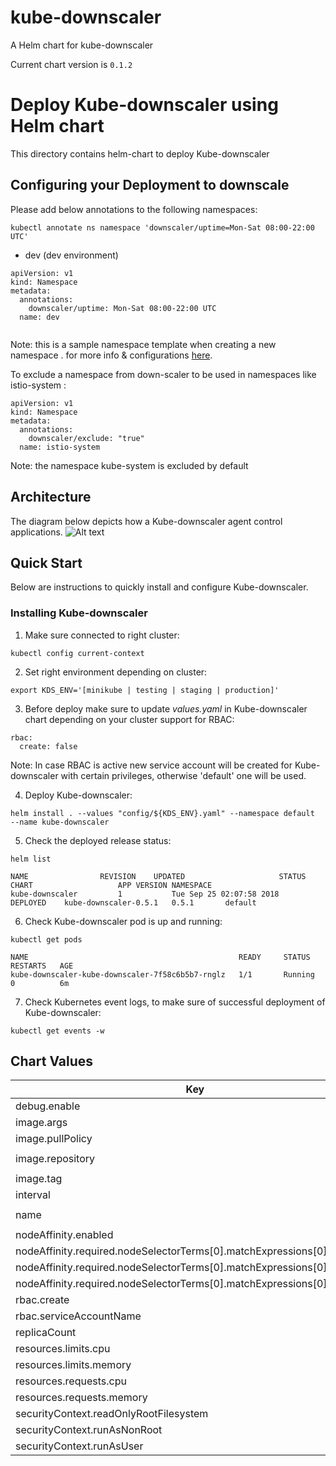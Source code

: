 kube-downscaler
===============
A Helm chart for kube-downscaler

Current chart version is `0.1.2`

# Deploy Kube-downscaler using Helm chart

This directory contains helm-chart to deploy Kube-downscaler 

## Configuring your Deployment to downscale

Please add below annotations to the following namespaces:

```
kubectl annotate ns namespace 'downscaler/uptime=Mon-Sat 08:00-22:00 UTC'
```

 - dev (dev environment)

   


```
apiVersion: v1
kind: Namespace
metadata:
  annotations:
    downscaler/uptime: Mon-Sat 08:00-22:00 UTC
  name: dev
    
```
Note: this is a sample namespace template when creating a new namespace . for more info & configurations [here](https://github.com/hjacobs/kube-downscaler#configuration).

To exclude a namespace from down-scaler to be used in namespaces like istio-system :

```
apiVersion: v1
kind: Namespace
metadata:
  annotations:
    downscaler/exclude: "true"
  name: istio-system     
```

Note: the namespace kube-system is excluded by default 

## Architecture

The diagram below depicts how a Kube-downscaler agent control applications.
![Alt text](images/architecture.png?raw=true "Kube Kube-downscaler diagram")

## Quick Start
Below are instructions to quickly install and configure Kube-downscaler.

### Installing Kube-downscaler

1. Make sure connected to right cluster:
```
kubectl config current-context
```
2. Set right environment depending on cluster:
```
export KDS_ENV='[minikube | testing | staging | production]'
```
3. Before deploy make sure to update *values.yaml* in Kube-downscaler chart depending on your cluster support for RBAC:
```
rbac:
  create: false
```
Note: In case RBAC is active new service account will be created for Kube-downscaler with certain privileges, otherwise 'default' one will be used.

4. Deploy Kube-downscaler:
```
helm install . --values "config/${KDS_ENV}.yaml" --namespace default  --name kube-downscaler
```

5. Check the deployed release status:
```
helm list
```
```
NAME            	REVISION	UPDATED                 	STATUS  	CHART                	APP VERSION	NAMESPACE
kube-downscaler      	1       	Tue Sep 25 02:07:58 2018	DEPLOYED	kube-downscaler-0.5.1	0.5.1      	default
```

6. Check Kube-downscaler pod is up and running:
```
kubectl get pods
```
```
NAME                                               READY     STATUS    RESTARTS   AGE
kube-downscaler-kube-downscaler-7f58c6b5b7-rnglz   1/1       Running   0          6m
```

7. Check Kubernetes event logs, to make sure of successful deployment of Kube-downscaler:
```
kubectl get events -w
```






## Chart Values

| Key | Type | Default | Description |
|-----|------|---------|-------------|
| debug.enable | bool | `true` |  |
| image.args | list | `[]` |  |
| image.pullPolicy | string | `"IfNotPresent"` |  |
| image.repository | string | `"hjacobs/kube-downscaler"` |  |
| image.tag | string | `"19.10.1"` |  |
| interval | int | `3600` |  |
| name | string | `"kube-downscaler"` |  |
| nodeAffinity.enabled | bool | `true` |  |
| nodeAffinity.required.nodeSelectorTerms[0].matchExpressions[0].key | string | `"env"` |  |
| nodeAffinity.required.nodeSelectorTerms[0].matchExpressions[0].operator | string | `"NotIn"` |  |
| nodeAffinity.required.nodeSelectorTerms[0].matchExpressions[0].values[0] | string | `"staging"` |  |
| rbac.create | bool | `true` |  |
| rbac.serviceAccountName | string | `"default"` |  |
| replicaCount | int | `1` |  |
| resources.limits.cpu | string | `"50m"` |  |
| resources.limits.memory | string | `"200Mi"` |  |
| resources.requests.cpu | string | `"50m"` |  |
| resources.requests.memory | string | `"200Mi"` |  |
| securityContext.readOnlyRootFilesystem | bool | `true` |  |
| securityContext.runAsNonRoot | bool | `true` |  |
| securityContext.runAsUser | int | `1000` |  |
